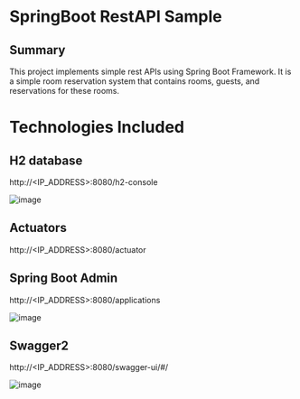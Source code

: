 # SpringBoot RestAPI Sample


## Summary 
This project implements simple rest APIs using Spring Boot Framework. 
It is a simple room reservation system that contains rooms, guests, and reservations for these rooms.


# Technologies Included

## H2 database

http://<IP_ADDRESS>:8080/h2-console

![image](https://user-images.githubusercontent.com/22415107/120922480-07218080-c6d2-11eb-82ba-836cf1b95712.png)



## Actuators 

http://<IP_ADDRESS>:8080/actuator



## Spring Boot Admin

http://<IP_ADDRESS>:8080/applications

![image](https://user-images.githubusercontent.com/22415107/120922529-6bdcdb00-c6d2-11eb-8d1f-763a742c188d.png)



## Swagger2

http://<IP_ADDRESS>:8080/swagger-ui/#/

![image](https://user-images.githubusercontent.com/22415107/120922578-ab0b2c00-c6d2-11eb-99aa-d6cfb6b4cb44.png)
